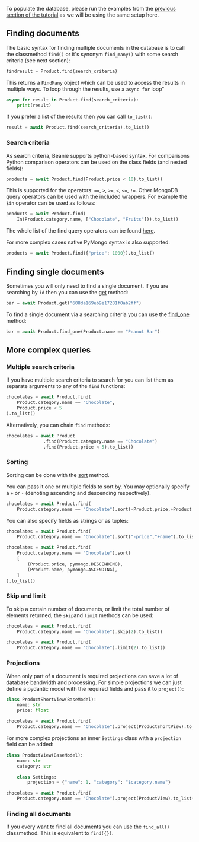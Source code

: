To populate the database, please run the examples from the [previous section of the tutorial](insert.md) as we will be using the same setup here.


## Finding documents

The basic syntax for finding multiple documents in the database is to call the classmethod `find()` or it's synonym `find_many()` with some search criteria (see next section): 
```python
findresult = Product.find(search_criteria)
```
This returns a `FindMany` object which can be used to access the results in multiple ways. To loop through the results, use a `async for` loop"
```python
async for result in Product.find(search_criteria):
    print(result)
```
If you prefer a list of the results then you can call `to_list()`:
```python
result = await Product.find(search_criteria).to_list()
```

### Search criteria

As search criteria, Beanie supports python-based syntax.
For comparisons Python comparison operators can be used on the class fields (and nested
fields):
```python
products = await Product.find(Product.price < 10).to_list()
```

This is supported for the operators: `==`, `>`, `>=`, `<`, `<=`, `!=`.
Other MongoDB query operators can be used with the included wrappers. For example the `$in` operator can be used as follows:

```python
products = await Product.find(
    In(Product.category.name, ["Chocolate", "Fruits"])).to_list()
```

The whole list of the find query operators can be found [here](/api-documentation/operators/find).

For more complex cases native PyMongo syntax is also supported:

```python
products = await Product.find({"price": 1000}).to_list()
```

## Finding single documents

Sometimes you will only need to find a single document. If you are searching by `id` then you can use the [get](/api-documentation/document#get) method:

```python
bar = await Product.get("608da169eb9e17281f0ab2ff")
```

To find a single document via a searching criteria you can use the [find_one](/api-documentation/document#find_one) method:

```python
bar = await Product.find_one(Product.name == "Peanut Bar")
```

## More complex queries

### Multiple search criteria

If you have multiple search criteria to search for you can list them as separate arguments to any of the `find` functions:

```python
chocolates = await Product.find(
    Product.category.name == "Chocolate",
    Product.price < 5
).to_list()
```


Alternatively, you can chain `find` methods:

```python
chocolates = await Product
              .find(Product.category.name == "Chocolate")
              .find(Product.price < 5).to_list()
```

### Sorting

Sorting can be done with the [sort](/api-documentation/query#sort) method.

You can pass it one or multiple fields to sort by. You may optionally specify a `+` or `-` (denoting ascending and descending respectively).

```python
chocolates = await Product.find(
    Product.category.name == "Chocolate").sort(-Product.price,+Product.name).to_list()
```

You can also specify fields as strings or as tuples:

```python
chocolates = await Product.find(
    Product.category.name == "Chocolate").sort("-price","+name").to_list()

chocolates = await Product.find(
    Product.category.name == "Chocolate").sort(
    [
        (Product.price, pymongo.DESCENDING),
        (Product.name, pymongo.ASCENDING),
    ]
).to_list()
```

### Skip and limit

To skip a certain number of documents, or limit the total number of elements returned, the `skip`and `limit` methods can be used:
```python
chocolates = await Product.find(
    Product.category.name == "Chocolate").skip(2).to_list()

chocolates = await Product.find(
    Product.category.name == "Chocolate").limit(2).to_list()
```

### Projections

When only part of a document is required projections can save a lot of database bandwidth and processing.
For simple projections we can just define a pydantic model with the required fields and pass it to `project()`:


```python
class ProductShortView(BaseModel):
    name: str
    price: float

chocolates = await Product.find(
    Product.category.name == "Chocolate").project(ProductShortView).to_list()
```

For more complex projections an inner `Settings` class with a `projection` field can be added:

```python
class ProductView(BaseModel):
    name: str
    category: str

    class Settings:
        projection = {"name": 1, "category": "$category.name"}

chocolates = await Product.find(
    Product.category.name == "Chocolate").project(ProductView).to_list()
```

### Finding all documents

If you every want to find all documents you can use the `find_all()` classmethod. This is equivalent to `find({})`.
